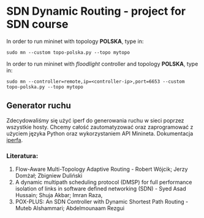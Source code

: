 # SDN Dynamic Routing - project for SDN course

In order to run mininet with topology **POLSKA**, type in:

`sudo mn --custom topo-polska.py --topo mytopo`


In order to run mininet with *floodlight* controller and topology **POLSKA**, type in:

`sudo mn --controller=remote,ip=<controller-ip>,port=6653 --custom topo-polska.py --topo mytopo
`

## Generator ruchu
Zdecydowaliśmy się użyć iperf do generowania ruchu w sieci poprzez wszystkie hosty.
Chcemy całość zautomatyzować oraz zaprogramować z użyciem języka Python oraz wykorzystaniem API Minineta.
Dokumentacja [iperfa](https://iperf.fr/iperf-doc.php).

### Literatura:
1. Flow-Aware Multi-Topology Adaptive Routing - Robert Wójcik; Jerzy Domżał; Zbigniew Duliński
2. A dynamic multipath scheduling protocol (DMSP) for full performance isolation of links in software defined networking (SDN) - Syed Asad Hussain; Shuja Akbar; Imran Raza,
3. POX-PLUS: An SDN Controller with Dynamic Shortest Path Routing - Muteb Alshammari; Abdelmounaam Rezgui
